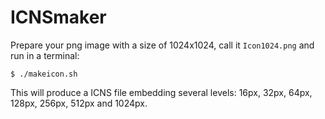 # ICNSmaker

Prepare your png image with a size of 1024x1024, call it `Icon1024.png` and run in a terminal:  
```shell
$ ./makeicon.sh
```

This will produce a ICNS file embedding several levels: 16px, 32px, 64px, 128px, 256px, 512px and 1024px.
